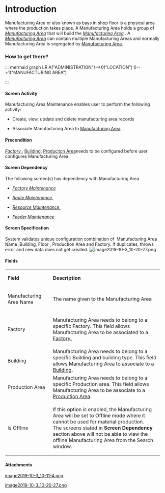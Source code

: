 # Introduction

Manufacturing Area or also known as bays in shop floor is a physical area where the production takes place. A Manufacturing Area holds a group of 
*[Manufacturing Area](iFactory-JGP-MES/iFactory-JGP-MES-Home/iFactory-JGP-MS/CONTENT/Location/Manufacturing-Area.md)* that will build the *[Manufacturing Area](iFactory-JGP-MES/iFactory-JGP-MES-Home/iFactory-JGP-MS/CONTENT/Location/Manufacturing-Area.md)* . A *[Manufacturing Area](iFactory-JGP-MES/iFactory-JGP-MES-Home/iFactory-JGP-MS/CONTENT/Location/Manufacturing-Area.md)* can contain multiple Manufacturing Areas and normally Manufacturing Area is segregated by [Manufacturing Area](iFactory-JGP-MES/iFactory-JGP-MES-Home/iFactory-JGP-MS/CONTENT/Location/Manufacturing-Area.md). 


### How to get there?




::: mermaid
graph LR
A("ADMINISTRATION")-->0("LOCATION")
0-->1("MANUFACTURING AREA")

:::


#### **Screen Activity** 


Manufacturing Area Maintenance enables user to perform the following activity:

- Create, view, update and delete manufacturing area records

- Associate Manufacturing Area to
[Manufacturing Area](iFactory-JGP-MES/iFactory-JGP-MES-Home/iFactory-JGP-MS/CONTENT/Location/Manufacturing-Area.md)


#### **Precondition** 


*[Factory ](iFactory-JGP-MES/iFactory-JGP-MES-Home/iFactory-JGP-MS/CONTENT/Location/Manufacturing-Area.md)* 
, [Building](/iFactory-JGP-MES/iFactory-JGP-MES-Home/iFactory-JGP-MS/CONTENT/Location/Building.md), [Produciton Area](/iFactory-JGP-MES/iFactory-JGP-MES-Home/iFactory-JGP-MS/CONTENT/Location/Production-Area.md)needs to be configured before user configures Manufacturing Area.


#### **Screen Dependency** 


The following screen(s) has dependency with Manufacturing Area

- *[Factory Maintenance](iFactory-JGP-MES/iFactory-JGP-MES-Home/iFactory-JGP-MS/CONTENT/Location/Manufacturing-Area.md)*

- *[Route Maintenance ](iFactory-JGP-MES/iFactory-JGP-MES-Home/iFactory-JGP-MS/CONTENT/Location/Manufacturing-Area.md)*

- *[Resource Maintenance ](iFactory-JGP-MES/iFactory-JGP-MES-Home/iFactory-JGP-MS/CONTENT/Location/Manufacturing-Area.md)*

- *[Feeder Maintenance](iFactory-JGP-MES/iFactory-JGP-MES-Home/iFactory-JGP-MS/CONTENT/Location/Manufacturing-Area.md)*



#### **Screen Specification** 


System validates unique
configuration combination of  Manufacturing Area Name ,Building, Floor , Production Area and Factory. If duplicates, throws error and new data does not get created.
![image2019-10-3_10-20-27.png](/.attachments/57639539.png)




#### **Fields** 



<table class="wrapped confluenceTable"><colgroup><col /><col /></colgroup><tbody><tr><td class="highlight confluenceTd"><p><strong>Field</strong></p></td><td class="highlight confluenceTd"><p><strong>Description</strong></p></td></tr><tr><td class="confluenceTd"><p>Manufacturing Area Name</p></td><td class="confluenceTd"><p>The name given to the Manufacturing Area</p></td></tr><tr><td colspan="1" class="confluenceTd"><p>Factory</p></td><td colspan="1" class="confluenceTd"><p>Manufacturing Area needs to belong to a specific Factory. This field allows Manufacturing Area to be associated to a <u><a href="http://usplnd0wiki01:8090/pages/viewpage.action?pageId=31391751">Factory.</a></u></p></td></tr><tr><td colspan="1" class="confluenceTd">Building </td><td colspan="1" class="confluenceTd">Manufacturing Area needs to belong to a specific Building and building type. This field allows Manufacturing Area to associate to a <a href="Building-53772314.html">Building</a>.</td></tr><tr><td class="confluenceTd">Production Area</td><td class="confluenceTd">Manufacturing Area needs to belong to a specific Production area. This field allows Manufacturing Area to be associate to a <a href="Production-Area-95813773.html">Production Area</a>.</td></tr><tr><td class="confluenceTd"><p>Is Offline</p></td><td class="confluenceTd"><p>If this option is enabled, the Manufacturing Area will be set to Offline mode where it cannot be used for material production. <br />The screens stated in <strong>Screen Dependency</strong> section above will not be able to view the offline Manufacturing Area from the Search window.</p></td></tr></tbody></table>




#### Attachments

[image2019-10-3_10-11-4.png](/.attachments/57639537.png)
[image2019-10-3_10-20-27.png](/.attachments/57639539.png)
